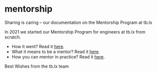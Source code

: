 # mentorship

Sharing is caring – our documentation on the Mentorship Program at tb.lx


In 2021 we started our Mentorship Program for engineers at tb.lx from scratch. 
- How it went? Read it [here](tblx.io).
- What it means to be a mentor? Read it [here](https://github.com/tblxio/mentorship/blob/main/What%20it%20means%20to%20be%20a%20mentor.pdf).
- How you can mentor in practice? Read it [here](https://github.com/tblxio/mentorship/blob/main/How%20you%20can%20mentor%20in%20practice.pdf).

Best Wishes from the tb.lx team
